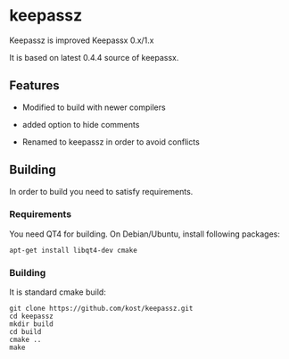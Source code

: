 # keepassz
Keepassz is improved Keepassx 0.x/1.x

It is based on latest 0.4.4 source of keepassx.

## Features

- Modified to build with newer compilers 

- added option to hide comments

- Renamed to keepassz in order to avoid conflicts

## Building

In order to build you need to satisfy requirements.

### Requirements

You need QT4 for building. On Debian/Ubuntu, install following packages:

```apt-get install libqt4-dev cmake```

### Building

It is standard cmake build:

```
git clone https://github.com/kost/keepassz.git
cd keepassz
mkdir build
cd build
cmake ..
make
```



